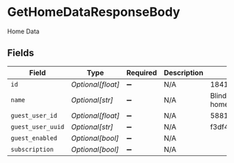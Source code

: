 # GetHomeDataResponseBody

Home Data


## Fields

| Field               | Type                | Required            | Description         | Example             |
| ------------------- | ------------------- | ------------------- | ------------------- | ------------------- |
| `id`                | *Optional[float]*   | :heavy_minus_sign:  | N/A                 | 1841489             |
| `name`              | *Optional[str]*     | :heavy_minus_sign:  | N/A                 | Blindkitty38's home |
| `guest_user_id`     | *Optional[float]*   | :heavy_minus_sign:  | N/A                 | 58815432            |
| `guest_user_uuid`   | *Optional[str]*     | :heavy_minus_sign:  | N/A                 | f3df4e01bfca0787    |
| `guest_enabled`     | *Optional[bool]*    | :heavy_minus_sign:  | N/A                 |                     |
| `subscription`      | *Optional[bool]*    | :heavy_minus_sign:  | N/A                 |                     |